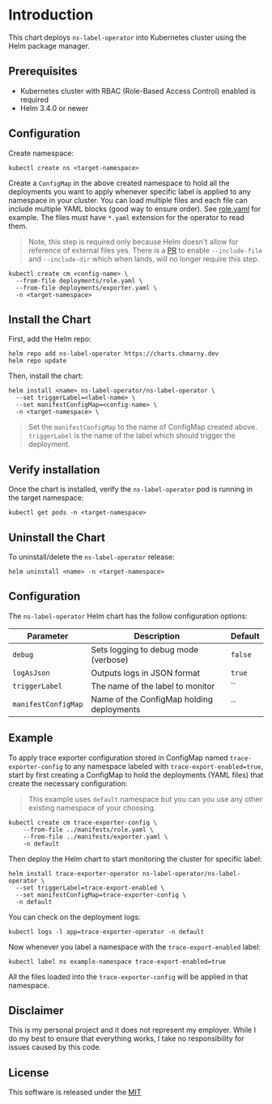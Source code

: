 # Introduction

This chart deploys `ns-label-operator` into Kubernetes cluster using the Helm package manager.

## Prerequisites

* Kubernetes cluster with RBAC (Role-Based Access Control) enabled is required
* Helm 3.4.0 or newer

## Configuration 

Create namespace:

```shell
kubectl create ns <target-namespace>
```

Create a `ConfigMap` in the above created namespace to hold all the deployments you want to apply whenever specific label is applied to any namespace in your cluster. You can load multiple files and each file can include multiple YAML blocks (good way to ensure order). See [role.yaml](../manifests/role.yaml) for example. The files must have `*.yaml` extension for the operator to read them.

> Note, this step is required only because Helm doesn't allow for reference of external files yes. There is a [PR](https://github.com/helm/helm/pull/8841) to enable `--include-file` and `--include-dir` which when lands, will no longer require this step. 


```shell
kubectl create cm <config-name> \
  --from-file deployments/role.yaml \
  --from-file deployments/exporter.yaml \
  -n <target-namespace>
```

## Install the Chart

First, add the Helm repo:

```shell
helm repo add ns-label-operator https://charts.chmarny.dev
helm repo update
```

Then, install the chart:

```shell
helm install <name> ns-label-operator/ns-label-operator \
  --set triggerLabel=<label-name> \
  --set manifestConfigMap=<config-name> \
  -n <target-namespace> \
``` 

> Set the `manifestConfigMap` to the name of ConfigMap created above. `triggerLabel` is the name of the label which should trigger the deployment. 

## Verify installation

Once the chart is installed, verify the `ns-label-operator` pod is running in the target namespace:

```shell
kubectl get pods -n <target-namespace>
```

## Uninstall the Chart

To uninstall/delete the `ns-label-operator` release:

```shell
helm uninstall <name> -n <target-namespace>
```

## Configuration

The `ns-label-operator` Helm chart has the follow configuration options:

| Parameter              | Description                               | Default     |
|------------------------|-------------------------------------------|-------------|
| `debug`                | Sets logging to debug mode (verbose)      | `false`     |
| `logAsJson`            | Outputs logs in JSON format               | `true`      |
| `triggerLabel`         | The name of the label to monitor          | ``          |
| `manifestConfigMap`    | Name of the ConfigMap holding deployments | ``          |

## Example 

To apply trace exporter configuration stored in ConfigMap named `trace-exporter-config` to any namespace labeled with `trace-export-enabled=true`, start by first creating a ConfigMap to hold the deployments (YAML files) that create the necessary configuration:

> This example uses `default` namespace but you can you use any other existing namespace of your choosing. 

```shell
kubectl create cm trace-exporter-config \
    --from-file ../manifests/role.yaml \
    --from-file ../manifests/exporter.yaml \
    -n default
```

Then deploy the Helm chart to start monitoring the cluster for specific label:

```shell
helm install trace-exporter-operator ns-label-operator/ns-label-operator \
  --set triggerLabel=trace-export-enabled \
  --set manifestConfigMap=trace-exporter-config \
  -n default
```

You can check on the deployment logs: 

```shell
kubectl logs -l app=trace-exporter-operator -n default
```

Now whenever you label a namespace with the `trace-export-enabled` label: 

```shell
kubectl label ns example-namespace trace-export-enabled=true
```

All the files loaded into the `trace-exporter-config` will be applied in that namespace.

## Disclaimer

This is my personal project and it does not represent my employer. While I do my best to ensure that everything works, I take no responsibility for issues caused by this code.

## License

This software is released under the [MIT](../LICENSE)

